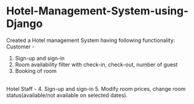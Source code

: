 # Hotel-Management-System-using-Django

Created a Hotel management System having following functionality:  
Customer -
1. Sign-up and sign-in
2. Room availability filter with check-in, check-out, number of guest
3. Booking of room  
<br>
Hotel Staff -  
4. Sign-up and sign-in  
5. Modify room prices, change room status(available/not available on selected
dates).
